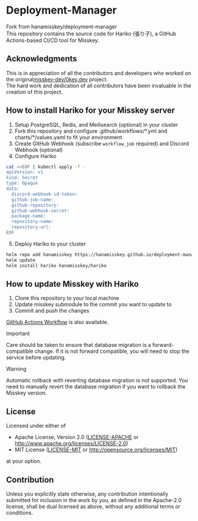 # Deployment-Manager

Fork from hanamisskey/deployment-manager  
This repository contains the source code for Hariko (張り子), a GitHub Actions-based CI/CD tool for Misskey.

## Acknowledgments

This is in appreciation of all the contributors and developers who worked on the original[misskey-dev/0key.dev](https://github.com/misskey-dev/0key.dev) project.   
The hard work and dedication of all contributors have been invaluable in the creation of this project.


## How to install Hariko for your Misskey server

1. Setup PostgreSQL, Redis, and Meilisearch (optional) in your cluster
2. Fork this repository and configure .github/workflows/\*.yml and charts/\*/values.yaml to fit your environment
3. Create GitHub Webhook (subscribe `workflow_job` required) and Discord Webhook (optional)
4. Configure Hariko

```bash
cat <<EOF | kubectl apply -f -
apiVersion: v1
kind: Secret
type: Opaque
data:
  discord-webhook-id-token:
  github-job-name:
  github-repository:
  github-webhook-secret:
  package-name:
  repository-name:
  repository-url:
EOF
```

5. Deploy Hariko to your cluster

```bash
helm repo add hanamisskey https://hanamisskey.github.io/deployment-manager
helm update
helm install hariko hanamisskey/hariko
```

## How to update Misskey with Hariko

1. Clone this repository to your local machine
2. Update misskey submodule to the commit you want to update to
3. Commit and push the changes

[GitHub Actions Workflow](https://github.com/hanamisskey/deployment-manager/actions/workflows/build.yml) is also available.

> [!IMPORTANT]
> Care should be taken to ensure that database migration is a forward-compatible change. If it is not forward compatible, you will need to stop the service before updating.

> [!WARNING]
> Automatic rollback with reverting database migration is not supported. You need to manually revert the database migration if you want to rollback the Misskey version.

## License

Licensed under either of

- Apache License, Version 2.0 ([LICENSE-APACHE](LICENSE-APACHE) or
  <http://www.apache.org/licenses/LICENSE-2.0>)
- MIT License ([LICENSE-MIT](LICENSE-MIT) or
  <http://opensource.org/licenses/MIT>)

at your option.

## Contribution

Unless you explicitly state otherwise, any contribution intentionally submitted
for inclusion in the work by you, as defined in the Apache-2.0 license, shall be
dual licensed as above, without any additional terms or conditions.
